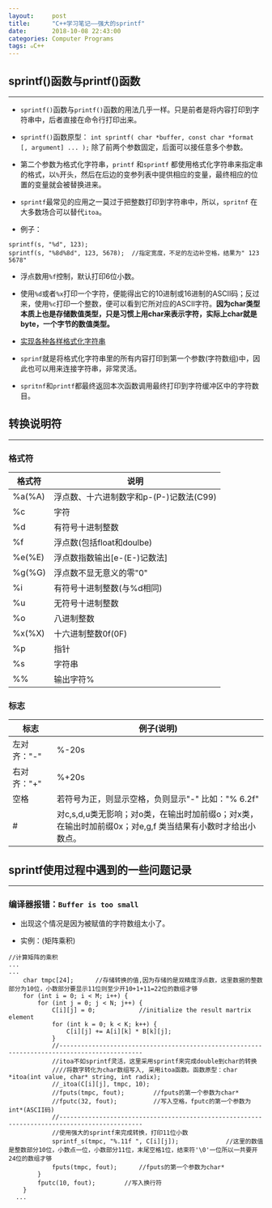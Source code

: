 ```yaml
---
layout:     post
title:      "C++学习笔记——强大的sprintf"
date:       2018-10-08 22:43:00
categories: Computer Programs
tags: ๑C++
---
```


## sprintf()函数与printf()函数
---

- `sprintf()`函数与`printf()`函数的用法几乎一样。只是前者是将内容打印到字符串中，后者直接在命令行打印出来。

- `sprintf()`函数原型： `int sprintf( char *buffer, const char *format [, argument] ... );` 除了前两个参数固定，后面可以接任意多个参数。

- 第二个参数为格式化字符串，`printf` 和`sprintf` 都使用格式化字符串来指定串的格式，以`%`开头，然后在后边的变参列表中提供相应的变量，最终相应的位置的变量就会被替换进来。


- `sprintf`最常见的应用之一莫过于把整数打印到字符串中，所以，`spritnf` 在大多数场合可以替代`itoa`。

- 例子：
```
sprintf(s, "%d", 123);
sprintf(s, "%8d%8d", 123, 5678);  //指定宽度，不足的左边补空格，结果为" 123 5678"
```

- 浮点数用`%f`控制，默认打印6位小数。

- 使用`%d`或者`%x`打印一个字符，便能得出它的10进制或16进制的ASCII码；反过来，使用`%c`打印一个整数，便可以看到它所对应的ASCII字符。**因为char类型本质上也是存储数值类型，只是习惯上用char来表示字符，实际上char就是byte，一个字节的数值类型。**

- [实现各种各样格式化字符串](http://lib.csdn.net/article/cplusplus/29221)

- `sprinf`就是将格式化字符串里的所有内容打印到第一个参数(字符数组)中，因此也可以用来连接字符串，非常灵活。

- `spritnf`和`printf`都最终返回本次函数调用最终打印到字符缓冲区中的字符数目。

## 转换说明符
---

### 格式符

|格式符|说明|
|---|---|
|%a(%A)    | 浮点数、十六进制数字和p-(P-)记数法(C99)|
|%c        | 字符 |
|%d        | 有符号十进制整数 |
|%f        | 浮点数(包括float和doulbe)  |
|%e(%E)    | 浮点数指数输出[e-(E-)记数法] |
|%g(%G)    | 浮点数不显无意义的零"0"  |
|%i        | 有符号十进制整数(与%d相同)  |
|%u        | 无符号十进制整数 |
|%o        | 八进制整数  |
|%x(%X)    | 十六进制整数0f(0F) |
|%p        | 指针 |
|%s        | 字符串  |
|%%        | 输出字符%  |

### 标志
|标志|例子(说明)|
|---|---|
|左对齐："-"| %-20s|
|右对齐："+"| %+20s|
|空格| 若符号为正，则显示空格，负则显示"-"  比如："% 6.2f"|      
|#| 对c,s,d,u类无影响；对o类，在输出时加前缀o；对x类，在输出时加前缀0x；对e,g,f 类当结果有小数时才给出小数点。|

## sprintf使用过程中遇到的一些问题记录
---

### 编译器报错：`Buffer is too small`

- 出现这个情况是因为被赋值的字符数组太小了。

- 实例：(矩阵乘积)
```
//计算矩阵的乘积
...
...
	char tmpc[24];		//存储转换的值,因为存储的是双精度浮点数，这里数据的整数部分为10位，小数部分要显示11位则至少开10+1+11=22位的数组才够
	for (int i = 0; i < M; i++) {
		for (int j = 0; j < N; j++) {
			C[i][j] = 0;			//initialize the result martrix element
			for (int k = 0; k < K; k++) {
				C[i][j] += A[i][k] * B[k][j];
			}
			//---------------------------------------------------------------------------------------------
			//itoa不如sprintf灵活，这里采用sprintf来完成double到char的转换
			////将数字转化为char数组写入, 采用itoa函数。函数原型：char *itoa(int value, char* string, int radix);
			//_itoa(C[i][j], tmpc, 10);
			//fputs(tmpc, fout);		//fputs的第一个参数为char*
			//fputc(32, fout);			//写入空格，fputc的第一个参数为int*(ASCII码)
			//---------------------------------------------------------------------------------------------
			//使用强大的sprintf来完成转换，打印11位小数
			sprintf_s(tmpc, "%.11f ", C[i][j]);				//这里的数值是整数部分10位，小数点一位，小数部分11位，末尾空格1位，结束符'\0'一位所以一共要开24位的数组才够
			fputs(tmpc, fout);		//fputs的第一个参数为char*
		}
		fputc(10, fout);		//写入换行符
	}
  ...
```
